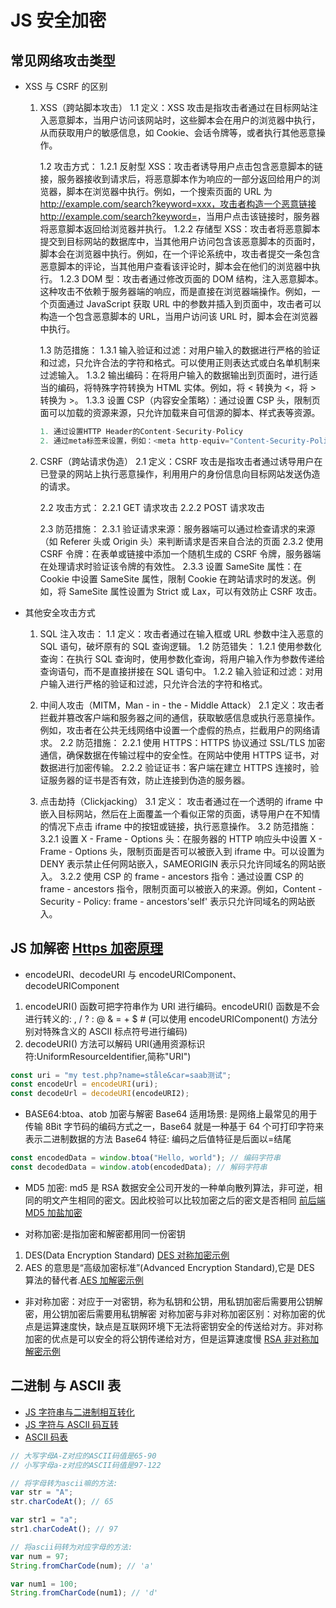 <!--
 * @Author: TerryMin
 * @Date: 2024-04-14 06:54:55
 * @LastEditors: TerryMin
 * @LastEditTime: 2025-03-22 20:35:47
 * @Description: file not
-->

# JS 安全加密

## 常见网络攻击类型

- XSS 与 CSRF 的区别

  1. XSS（跨站脚本攻击）
     1.1 定义：XSS 攻击是指攻击者通过在目标网站注入恶意脚本，当用户访问该网站时，这些脚本会在用户的浏览器中执行，从而获取用户的敏感信息，如 Cookie、会话令牌等，或者执行其他恶意操作。

     1.2 攻击方式：
     1.2.1 反射型 XSS：攻击者诱导用户点击包含恶意脚本的链接，服务器接收到请求后，将恶意脚本作为响应的一部分返回给用户的浏览器，脚本在浏览器中执行。例如，一个搜索页面的 URL 为 http://example.com/search?keyword=xxx，攻击者构造一个恶意链接 http://example.com/search?keyword=<script>alert('XSS')</script>，当用户点击该链接时，服务器将恶意脚本返回给浏览器并执行。
     1.2.2 存储型 XSS：攻击者将恶意脚本提交到目标网站的数据库中，当其他用户访问包含该恶意脚本的页面时，脚本会在浏览器中执行。例如，在一个评论系统中，攻击者提交一条包含恶意脚本的评论，当其他用户查看该评论时，脚本会在他们的浏览器中执行。
     1.2.3 DOM 型：攻击者通过修改页面的 DOM 结构，注入恶意脚本。这种攻击不依赖于服务器端的响应，而是直接在浏览器端操作。例如，一个页面通过 JavaScript 获取 URL 中的参数并插入到页面中，攻击者可以构造一个包含恶意脚本的 URL，当用户访问该 URL 时，脚本会在浏览器中执行。

     1.3 防范措施：
     1.3.1 输入验证和过滤：对用户输入的数据进行严格的验证和过滤，只允许合法的字符和格式。可以使用正则表达式或白名单机制来过滤输入。
     1.3.2 输出编码：在将用户输入的数据输出到页面时，进行适当的编码，将特殊字符转换为 HTML 实体。例如，将 < 转换为 &lt;，将 > 转换为 &gt;。
     1.3.3 设置 CSP（内容安全策略）：通过设置 CSP 头，限制页面可以加载的资源来源，只允许加载来自可信源的脚本、样式表等资源。

     ```js
     1. 通过设置HTTP Header的Content-Security-Policy
     2. 通过meta标签来设置，例如：<meta http-equiv="Content-Security-Policy">
     ```

  2. CSRF（跨站请求伪造）
     2.1 定义：CSRF 攻击是指攻击者通过诱导用户在已登录的网站上执行恶意操作，利用用户的身份信息向目标网站发送伪造的请求。

     2.2 攻击方式：
     2.2.1 GET 请求攻击
     2.2.2 POST 请求攻击

     2.3 防范措施：
     2.3.1 验证请求来源：服务器端可以通过检查请求的来源（如 Referer 头或 Origin 头）来判断请求是否来自合法的页面
     2.3.2 使用 CSRF 令牌：在表单或链接中添加一个随机生成的 CSRF 令牌，服务器端在处理请求时验证该令牌的有效性。
     2.3.3 设置 SameSite 属性：在 Cookie 中设置 SameSite 属性，限制 Cookie 在跨站请求时的发送。例如，将 SameSite 属性设置为 Strict 或 Lax，可以有效防止 CSRF 攻击。

- 其他安全攻击方式

  1. SQL 注入攻击：
     1.1 定义：攻击者通过在输入框或 URL 参数中注入恶意的 SQL 语句，破坏原有的 SQL 查询逻辑。
     1.2 防范错失：
     1.2.1 使用参数化查询：在执行 SQL 查询时，使用参数化查询，将用户输入作为参数传递给查询语句，而不是直接拼接在 SQL 语句中。
     1.2.2 输入验证和过滤：对用户输入进行严格的验证和过滤，只允许合法的字符和格式。

  2. 中间人攻击（MITM，Man - in - the - Middle Attack）
     2.1 定义：攻击者拦截并篡改客户端和服务器之间的通信，获取敏感信息或执行恶意操作。例如，攻击者在公共无线网络中设置一个虚假的热点，拦截用户的网络请求。
     2.2 防范措施：
     2.2.1 使用 HTTPS：HTTPS 协议通过 SSL/TLS 加密通信，确保数据在传输过程中的安全性。在网站中使用 HTTPS 证书，对数据进行加密传输。
     2.2.2 验证证书：客户端在建立 HTTPS 连接时，验证服务器的证书是否有效，防止连接到伪造的服务器。

  3. 点击劫持（Clickjacking）
     3.1 定义： 攻击者通过在一个透明的 iframe 中嵌入目标网站，然后在上面覆盖一个看似正常的页面，诱导用户在不知情的情况下点击 iframe 中的按钮或链接，执行恶意操作。
     3.2 防范措施：
     3.2.1 设置 X - Frame - Options 头：在服务器的 HTTP 响应头中设置 X - Frame - Options 头，限制页面是否可以被嵌入到 iframe 中。可以设置为 DENY 表示禁止任何网站嵌入，SAMEORIGIN 表示只允许同域名的网站嵌入。
     3.2.2 使用 CSP 的 frame - ancestors 指令：通过设置 CSP 的 frame - ancestors 指令，限制页面可以被嵌入的来源。例如，Content - Security - Policy: frame - ancestors'self' 表示只允许同域名的网站嵌入。

## JS 加解密 [Https 加密原理](https://www.cnblogs.com/terrymin/p/15735083.html)

- encodeURI、decodeURI 与 encodeURIComponent、decodeURIComponent

1. encodeURI() 函数可把字符串作为 URI 进行编码。encodeURI() 函数是不会进行转义的: , / ? : @ & = + $ # (可以使用 encodeURIComponent() 方法分别对特殊含义的 ASCII 标点符号进行编码)
2. decodeURI() 方法可以解码 URI(通用资源标识符:UniformResourceIdentifier,简称"URI")

```js
const uri = "my test.php?name=ståle&car=saab测试";
const encodeUrl = encodeURI(uri);
const decodeUrl = decodeURI(encodeURI2);
```

- BASE64:btoa、atob 加密与解密
  Base64 适用场景: 是网络上最常见的用于传输 8Bit 字节码的编码方式之一，Base64 就是一种基于 64 个可打印字符来表示二进制数据的方法
  Base64 特征: 编码之后值特征是后面以=结尾

```js
const encodedData = window.btoa("Hello, world"); // 编码字符串
const decodedData = window.atob(encodedData); // 解码字符串
```

- MD5 加密: md5 是 RSA 数据安全公司开发的一种单向散列算法，非可逆，相同的明文产生相同的密文。因此校验可以比较加密之后的密文是否相同
  [前后端 MD5 加盐加密](https://blog.csdn.net/qq_43813351/article/details/118000458)

- 对称加密:是指加密和解密都用同一份密钥

1. DES(Data Encryption Standard) [DES 对称加密示例](https://www.cnblogs.com/shawWey/p/9330122.html)
2. AES 的意思是“高级加密标准”(Advanced Encryption Standard),它是 DES 算法的替代者.[AES 加解密示例](https://www.jianshu.com/p/a47477e8126a)

- 非对称加密：对应于一对密钥，称为私钥和公钥，用私钥加密后需要用公钥解密，用公钥加密后需要用私钥解密
  对称加密与非对称加密区别：对称加密的优点是运算速度快，缺点是互联网环境下无法将密钥安全的传送给对方。非对称加密的优点是可以安全的将公钥传递给对方，但是运算速度慢
  [RSA 非对称加解密示例](https://blog.csdn.net/weixin_42423019/article/details/82468626)

## 二进制 与 ASCII 表

- [JS 字符串与二进制相互转化](https://www.cnblogs.com/it-deepinmind/p/7430025.html)
- [JS 字符与 ASCII 码互转](https://blog.csdn.net/xiaobing_hope/article/details/78645273)
- [ASCII 码表](https://blog.csdn.net/ttmice/article/details/50978054)

```js
// 大写字母A-Z对应的ASCII码值是65-90
// 小写字母a-z对应的ASCII码值是97-122

// 将字母转为ascii嘛的方法:
var str = "A";
str.charCodeAt(); // 65

var str1 = "a";
str1.charCodeAt(); // 97

// 将ascii码转为对应字母的方法:
var num = 97;
String.fromCharCode(num); // 'a'

var num1 = 100;
String.fromCharCode(num1); // 'd'
```

